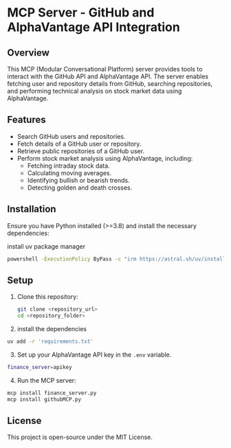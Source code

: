 # MCP Server - GitHub and AlphaVantage API Integration

## Overview
This MCP (Modular Conversational Platform) server provides tools to interact with the GitHub API and AlphaVantage API. The server enables fetching user and repository details from GitHub, searching repositories, and performing technical analysis on stock market data using AlphaVantage.

## Features
- Search GitHub users and repositories.
- Fetch details of a GitHub user or repository.
- Retrieve public repositories of a GitHub user.
- Perform stock market analysis using AlphaVantage, including:
  - Fetching intraday stock data.
  - Calculating moving averages.
  - Identifying bullish or bearish trends.
  - Detecting golden and death crosses.

## Installation
Ensure you have Python installed (>=3.8) and install the necessary dependencies:

install uv package manager
```sh
powershell -ExecutionPolicy ByPass -c "irm https://astral.sh/uv/install.ps1 | iex"
```
## Setup
1. Clone this repository:
   ```sh
   git clone <repository_url>
   cd <repository_folder>
   ```
2. install the dependencies
```sh
uv add -r 'requirements.txt'
```

3. Set up your AlphaVantage API key in the `.env` variable.
```sh
finance_server=apikey
```
4. Run the MCP server:
```sh
mcp install finance_server.py
mcp install githubMCP.py
```



## License
This project is open-source under the MIT License.

